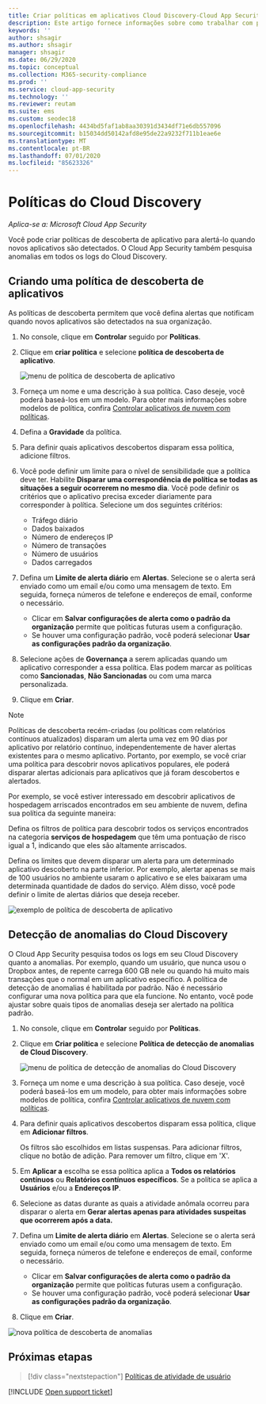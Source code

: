 ```yaml
---
title: Criar políticas em aplicativos Cloud Discovery-Cloud App Security
description: Este artigo fornece informações sobre como trabalhar com políticas do Cloud Discovery.
keywords: ''
author: shsagir
ms.author: shsagir
manager: shsagir
ms.date: 06/29/2020
ms.topic: conceptual
ms.collection: M365-security-compliance
ms.prod: ''
ms.service: cloud-app-security
ms.technology: ''
ms.reviewer: reutam
ms.suite: ems
ms.custom: seodec18
ms.openlocfilehash: 4434bd5faf1ab8aa30391d3434df71e6db557096
ms.sourcegitcommit: b15034dd50142afd8e95de22a9232f711b1eae6e
ms.translationtype: MT
ms.contentlocale: pt-BR
ms.lasthandoff: 07/01/2020
ms.locfileid: "85623326"
---
```

# <a name="cloud-discovery-policies"></a>Políticas do Cloud Discovery

*Aplica-se a: Microsoft Cloud App Security*

Você pode criar políticas de descoberta de aplicativo para alertá-lo quando novos aplicativos são detectados. O Cloud App Security também pesquisa anomalias em todos os logs do Cloud Discovery.

## <a name="creating-an-app-discovery-policy"></a>Criando uma política de descoberta de aplicativos

As políticas de descoberta permitem que você defina alertas que notificam quando novos aplicativos são detectados na sua organização.

1. No console, clique em **Controlar** seguido por **Políticas**.

2. Clique em **criar política** e selecione **política de descoberta de aplicativo**.

    ![menu de política de descoberta de aplicativo](media/app-discovery-policy-menu.png "menu de política de descoberta de aplicativo")

3. Forneça um nome e uma descrição à sua política. Caso deseje, você poderá baseá-los em um modelo. Para obter mais informações sobre modelos de política, confira [Controlar aplicativos de nuvem com políticas](control-cloud-apps-with-policies.md).

4. Defina a **Gravidade** da política.

5. Para definir quais aplicativos descobertos disparam essa política, adicione filtros.

6. Você pode definir um limite para o nível de sensibilidade que a política deve ter. Habilite **Disparar uma correspondência de política se todas as situações a seguir ocorrerem no mesmo dia**. Você pode definir os critérios que o aplicativo precisa exceder diariamente para corresponder à política. Selecione um dos seguintes critérios:
    - Tráfego diário
    - Dados baixados
    - Número de endereços IP
    - Número de transações
    - Número de usuários
    - Dados carregados

7. Defina um **Limite de alerta diário** em **Alertas**. Selecione se o alerta será enviado como um email e/ou como uma mensagem de texto. Em seguida, forneça números de telefone e endereços de email, conforme o necessário.
    - Clicar em **Salvar configurações de alerta como o padrão da organização** permite que políticas futuras usem a configuração.
    - Se houver uma configuração padrão, você poderá selecionar **Usar as configurações padrão da organização**.

8. Selecione ações de **Governança** a serem aplicadas quando um aplicativo corresponder a essa política. Elas podem marcar as políticas como **Sancionadas**, **Não Sancionadas** ou com uma marca personalizada.

9. Clique em **Criar**.

> [!NOTE]
> Políticas de descoberta recém-criadas (ou políticas com relatórios contínuos atualizados) disparam um alerta uma vez em 90 dias por aplicativo por relatório contínuo, independentemente de haver alertas existentes para o mesmo aplicativo. Portanto, por exemplo, se você criar uma política para descobrir novos aplicativos populares, ele poderá disparar alertas adicionais para aplicativos que já foram descobertos e alertados.

Por exemplo, se você estiver interessado em descobrir aplicativos de hospedagem arriscados encontrados em seu ambiente de nuvem, defina sua política da seguinte maneira:

Defina os filtros de política para descobrir todos os serviços encontrados na categoria **serviços de hospedagem** que têm uma pontuação de risco igual a 1, indicando que eles são altamente arriscados.

Defina os limites que devem disparar um alerta para um determinado aplicativo descoberto na parte inferior. Por exemplo, alertar apenas se mais de 100 usuários no ambiente usaram o aplicativo e se eles baixaram uma determinada quantidade de dados do serviço. Além disso, você pode definir o limite de alertas diários que deseja receber.

![exemplo de política de descoberta de aplicativo](media/app-discovery-policy-example.png "exemplo de política de descoberta de aplicativo")

## <a name="cloud-discovery-anomaly-detection"></a>Detecção de anomalias do Cloud Discovery

O Cloud App Security pesquisa todos os logs em seu Cloud Discovery quanto a anomalias. Por exemplo, quando um usuário, que nunca usou o Dropbox antes, de repente carrega 600 GB nele ou quando há muito mais transações que o normal em um aplicativo específico. A política de detecção de anomalias é habilitada por padrão. Não é necessário configurar uma nova política para que ela funcione. No entanto, você pode ajustar sobre quais tipos de anomalias deseja ser alertado na política padrão.

1. No console, clique em **Controlar** seguido por **Políticas**.

2. Clique em **Criar política** e selecione **Política de detecção de anomalias de Cloud Discovery**.

    ![menu de política de detecção de anomalias do Cloud Discovery](media/cloud-discovery-anomaly-detection-policy-menu.png "menu de política de detecção de anomalias do Cloud Discovery")

3. Forneça um nome e uma descrição à sua política. Caso deseje, você poderá baseá-los em um modelo, para obter mais informações sobre modelos de política, confira [Controlar aplicativos de nuvem com políticas](control-cloud-apps-with-policies.md).

4. Para definir quais aplicativos descobertos disparam essa política, clique em **Adicionar filtros**.

    Os filtros são escolhidos em listas suspensas. Para adicionar filtros, clique no botão de adição. Para remover um filtro, clique em 'X'.

5. Em **Aplicar a** escolha se essa política aplica a **Todos os relatórios contínuos** ou **Relatórios contínuos específicos**. Se a política se aplica a **Usuários** e/ou a **Endereços IP**.

6. Selecione as datas durante as quais a atividade anômala ocorreu para disparar o alerta em **Gerar alertas apenas para atividades suspeitas que ocorrerem após a data.**

7. Defina um **Limite de alerta diário** em **Alertas**. Selecione se o alerta será enviado como um email e/ou como uma mensagem de texto. Em seguida, forneça números de telefone e endereços de email, conforme o necessário.
    - Clicar em **Salvar configurações de alerta como o padrão da organização** permite que políticas futuras usem a configuração.
    - Se houver uma configuração padrão, você poderá selecionar **Usar as configurações padrão da organização**.

8. Clique em **Criar**.

![nova política de descoberta de anomalias](media/new-discovery-anomaly-policy.png "nova política de descoberta de anomalias")

## <a name="next-steps"></a>Próximas etapas

> [!div class="nextstepaction"]
> [Políticas de atividade de usuário](user-activity-policies.md)

[!INCLUDE [Open support ticket](includes/support.md)]
